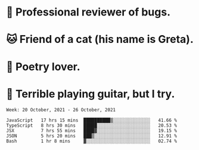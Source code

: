 # 🐛 Professional reviewer of bugs.
# 🐱 Friend of a cat (his name is Greta).
# 📜 Poetry lover.
# 🎸 Terrible playing guitar, but I try.

<!--START_SECTION:waka-->
```text
Week: 20 October, 2021 - 26 October, 2021

JavaScript   17 hrs 15 mins  ██████████▒░░░░░░░░░░░░░░   41.66 % 
TypeScript   8 hrs 30 mins   █████░░░░░░░░░░░░░░░░░░░░   20.53 % 
JSX          7 hrs 55 mins   ████▓░░░░░░░░░░░░░░░░░░░░   19.15 % 
JSON         5 hrs 20 mins   ███▒░░░░░░░░░░░░░░░░░░░░░   12.91 % 
Bash         1 hr 8 mins     ▓░░░░░░░░░░░░░░░░░░░░░░░░   02.74 % 
```
<!--END_SECTION:waka-->
